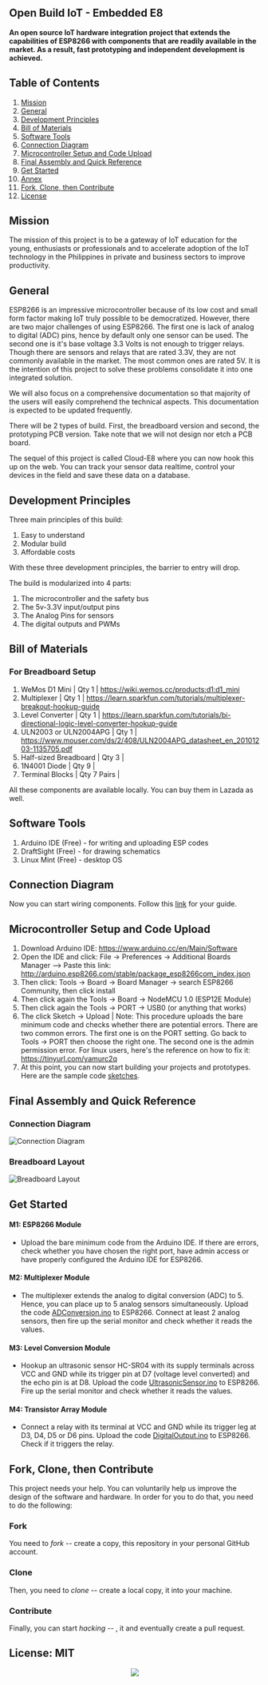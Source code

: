## Open Build IoT - Embedded E8

**An open source IoT hardware integration project that extends the capabilities of ESP8266 with components that are readily available in the market. As a result, fast prototyping and independent development is achieved.**

## Table of Contents
1. [Mission](#mission)
2. [General](#general) 
3. [Development Principles](#devprinciples)
4. [Bill of Materials](#bom)
5. [Software Tools](#tools)
6. [Connection Diagram](#connection)
7. [Microcontroller Setup and Code Upload](#setup)
8. [Final Assembly and Quick Reference](#final)
9. [Get Started](#start)
10. [Annex](#technotes)
11. [Fork, Clone, then Contribute](#fork-clone-contribute)
12. [License](#license)

## Mission <a name="mission"></a>

The mission of this project is to be a gateway of IoT education for the young, enthusiasts or professionals and to accelerate adoption of the IoT technology in the Philippines in private and business sectors to improve productivity.

## General <a name="general"></a>

ESP8266 is an impressive microcontroller because of its low cost and small form factor making IoT truly possible to be democratized. However, there are two major challenges of using ESP8266. The first one is lack of analog to digital (ADC) pins, hence by default only one sensor can be used. The second one is it's base voltage 3.3 Volts is not enough to trigger relays. Though there are sensors and relays that are rated 3.3V, they are not commonly available in the market. The most common ones are rated 5V. It is the intention of this project to solve these problems consolidate it into one integrated solution. 

We will also focus on a comprehensive documentation so that majority of the users will easily comprehend the technical aspects. This documentation is expected to be updated frequently. 

There will be 2 types of build. First, the breadboard version and second, the prototyping PCB version. Take note that we will not design nor etch a PCB board. 

The sequel of this project is called Cloud-E8 where you can now hook this up on the web. You can track your sensor data realtime, control your devices in the field and save these data on a database. 

## Development Principles <a name="devprinciples"></a>

Three main principles of this build: 
1. Easy to understand
2. Modular build
3. Affordable costs 

With these three development principles, the barrier to entry will drop. 

The build is modularized into 4 parts:
1. The microcontroller and the safety bus
2. The 5v-3.3V input/output pins
3. The Analog Pins for sensors 
4. The digital outputs and PWMs 

## Bill of Materials <a name="bom"></a>

### For Breadboard Setup

1. WeMos D1 Mini | Qty 1 | https://wiki.wemos.cc/products:d1:d1_mini
2. Multiplexer | Qty 1 | https://learn.sparkfun.com/tutorials/multiplexer-breakout-hookup-guide
3. Level Converter | Qty 1 | https://learn.sparkfun.com/tutorials/bi-directional-logic-level-converter-hookup-guide
4. ULN2003 or ULN2004APG | Qty 1 | https://www.mouser.com/ds/2/408/ULN2004APG_datasheet_en_20101203-1135705.pdf
5. Half-sized Breadboard | Qty 3 | 
6. 1N4001 Diode | Qty 9 |  
7. Terminal Blocks | Qty 7 Pairs |

All these components are available locally. You can buy them in Lazada as well. 

## Software Tools <a name="tools"></a>
1. Arduino IDE (Free) - for writing and uploading ESP codes
2. DraftSight (Free) - for drawing schematics
3. Linux Mint (Free) - desktop OS

## Connection Diagram <a name="connection"></a>
Now you can start wiring components. Follow this [link](https://github.com/IoTPH/Assembly-E8/tree/master/ConnectionDiagram) for your guide. 

## Microcontroller Setup and Code Upload <a name="setup"></a>
1. Download Arduino IDE: https://www.arduino.cc/en/Main/Software
2. Open the IDE and click: File -> Preferences -> Additional Boards Manager --> Paste this link: http://arduino.esp8266.com/stable/package_esp8266com_index.json
3. Then click: Tools -> Board -> Board Manager -> search ESP8266 Community, then click install
4. Then click again the Tools -> Board -> NodeMCU 1.0 (ESP12E Module)
5. Then click again the Tools -> PORT -> USB0 (or anything that works)
6. The click Sketch -> Upload | Note: This procedure uploads the bare minimum code and checks whether there are potential errors. There are two common errors. The first one is on the PORT setting. Go back to Tools -> PORT then choose the right one. The second one is the admin permission error. For linux users, here's the reference on how to fix it: https://tinyurl.com/yamurc2q
7. At this point, you can now start building your projects and prototypes. Here are the sample code [sketches](https://github.com/IoTPH/Assembly-E8/tree/master/WorkableCodeSketches). 

## Final Assembly and Quick Reference <a name="final"></a>

### Connection Diagram
![Connection Diagram](./img/AE8-diagram.png)

### Breadboard Layout
![Breadboard Layout](./img/AE8-breadboard.jpg)

## Get Started <a name="start"></a>

#### M1: ESP8266 Module 
* Upload the bare minimum code from the Arduino IDE. If there are errors, check whether you have chosen the right port, have admin access or have properly configured the Arduino IDE for ESP8266. 

#### M2: Multiplexer Module
* The multiplexer extends the analog to digital conversion (ADC) to 5. Hence, you can place up to 5 analog sensors simultaneously. Upload the code [ADConversion.ino](https://github.com/IoTPH/Assembly-E8/tree/master/WorkableCodeSketches) to ESP8266. Connect at least 2 analog sensors, then fire up the serial monitor and check whether it reads the values.

#### M3: Level Conversion Module
* Hookup an ultrasonic sensor HC-SR04 with its supply terminals across VCC and GND while its trigger pin at D7 (voltage level converted) and the echo pin is at D8. Upload the code [UltrasonicSensor.ino](https://github.com/IoTPH/Assembly-E8/tree/master/WorkableCodeSketches) to ESP8266. Fire up the serial monitor and check whether it reads the values.

#### M4: Transistor Array Module
* Connect a relay with its terminal at VCC and GND while its trigger leg at D3, D4, D5 or D6 pins. Upload the code [DigitalOutput.ino](https://github.com/IoTPH/Assembly-E8/tree/master/WorkableCodeSketches) to ESP8266. Check if it triggers the relay.

## Fork, Clone, then Contribute <a id="fork-clone-contribute"></a>

This project needs your help. You can voluntarily help us improve the design of the software and hardware. In order for you to do that, you need to do the following:  

### Fork  
You need to *fork* -- create a copy, this repository in your personal GitHub account.  

### Clone
Then, you need to *clone* -- create a local copy, it into your machine.  

### Contribute
Finally, you can start *hacking* -- , it and eventually create a pull request.  

## License: <a id="license"> MIT</a>
<p align="center"> 
<img src="https://github.com/OpenBuildProject/OpenBuild_IoT-Embedded_E8/blob/master/img/logo.png">
</p>
